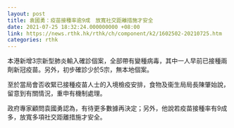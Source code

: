 ```yaml
---
layout: post
title: 袁國勇：疫苗接種率逾9成　放寬社交距離措施才安全
date: 2021-07-25 18:32:24.000000000 +08:00
link: https://news.rthk.hk/rthk/ch/component/k2/1602502-20210725.htm
categories: rthk
---
```


本港新增3宗新型肺炎輸入確診個案，全部帶有變種病毒，其中一人早前已接種兩劑新冠疫苗。另外，初步確診少於5宗，無本地個案。

至於當局會否收緊已接種疫苗人士的入境檢疫安排，食物及衞生局局長陳肇始說，留意到有關情況，重申有機制處理。

政府專家顧問袁國勇認為，有待更多數據再決定；另外，他說若疫苗接種率有9成多，放寬多項社交距離措施才安全。

